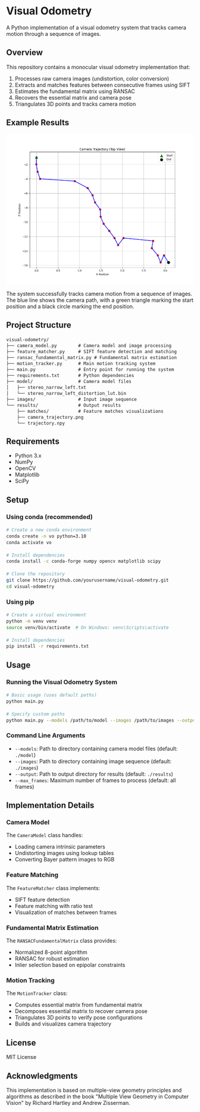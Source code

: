 # Visual Odometry

A Python implementation of a visual odometry system that tracks camera motion through a sequence of images.

## Overview

This repository contains a monocular visual odometry implementation that:

1. Processes raw camera images (undistortion, color conversion)
2. Extracts and matches features between consecutive frames using SIFT
3. Estimates the fundamental matrix using RANSAC
4. Recovers the essential matrix and camera pose
5. Triangulates 3D points and tracks camera motion

## Example Results

![Camera Trajectory](results/camera_trajectory.png)

The system successfully tracks camera motion from a sequence of images. The blue line shows the camera path, with a green triangle marking the start position and a black circle marking the end position.

## Project Structure

```
visual-odometry/
├── camera_model.py        # Camera model and image processing
├── feature_matcher.py     # SIFT feature detection and matching
├── ransac_fundamental_matrix.py # Fundamental matrix estimation
├── motion_tracker.py      # Main motion tracking system
├── main.py                # Entry point for running the system
├── requirements.txt       # Python dependencies
├── model/                 # Camera model files
│   ├── stereo_narrow_left.txt
│   └── stereo_narrow_left_distortion_lut.bin
├── images/                # Input image sequence
└── results/               # Output results
    ├── matches/           # Feature matches visualizations
    ├── camera_trajectory.png
    └── trajectory.npy
```

## Requirements

- Python 3.x
- NumPy
- OpenCV
- Matplotlib
- SciPy

## Setup

### Using conda (recommended)

```bash
# Create a new conda environment
conda create -n vo python=3.10
conda activate vo

# Install dependencies
conda install -c conda-forge numpy opencv matplotlib scipy

# Clone the repository
git clone https://github.com/yourusername/visual-odometry.git
cd visual-odometry
```

### Using pip

```bash
# Create a virtual environment
python -m venv venv
source venv/bin/activate  # On Windows: venv\Scripts\activate

# Install dependencies
pip install -r requirements.txt
```

## Usage

### Running the Visual Odometry System

```bash
# Basic usage (uses default paths)
python main.py

# Specify custom paths
python main.py --models /path/to/model --images /path/to/images --output /path/to/results
```

### Command Line Arguments

- `--models`: Path to directory containing camera model files (default: `./model`)
- `--images`: Path to directory containing image sequence (default: `./images`)
- `--output`: Path to output directory for results (default: `./results`)
- `--max_frames`: Maximum number of frames to process (default: all frames)

## Implementation Details

### Camera Model

The `CameraModel` class handles:
- Loading camera intrinsic parameters
- Undistorting images using lookup tables
- Converting Bayer pattern images to RGB

### Feature Matching

The `FeatureMatcher` class implements:
- SIFT feature detection
- Feature matching with ratio test
- Visualization of matches between frames

### Fundamental Matrix Estimation

The `RANSACFundamentalMatrix` class provides:
- Normalized 8-point algorithm
- RANSAC for robust estimation
- Inlier selection based on epipolar constraints

### Motion Tracking

The `MotionTracker` class:
- Computes essential matrix from fundamental matrix
- Decomposes essential matrix to recover camera pose
- Triangulates 3D points to verify pose configurations
- Builds and visualizes camera trajectory

## License

MIT License

## Acknowledgments

This implementation is based on multiple-view geometry principles and algorithms as described in the book "Multiple View Geometry in Computer Vision" by Richard Hartley and Andrew Zisserman.